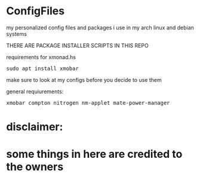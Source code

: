 # ConfigFiles
my personalized config files and packages i use in my arch linux and debian systems


THERE ARE PACKAGE INSTALLER SCRIPTS IN THIS REPO

requirements for xmonad.hs
<pre>
sudo apt install xmobar
</pre>

make sure to look at my configs before you decide to use them 

general requiurements:
<pre>
xmobar compton nitrogen nm-applet mate-power-manager 
</pre>

# disclaimer:
# some things in here are credited to the owners

